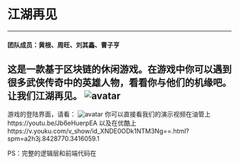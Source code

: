 # 江湖再见
--------------------------
#### 团队成员：黄根、周旺、刘其鑫、曹子亨

这是一款基于区块链的休闲游戏。在游戏中你可以遇到很多武侠传奇中的英雄人物，看看你与他们的机缘吧。让我们江湖再见。
![avatar](login.png)
--------------------------
游戏的登陆界面，请看：
![avatar](front_page.png)
你可以直接看我们的演示视频在油管上https://youtu.be/Jb6eHuerpEA 以及在优酷上https://v.youku.com/v_show/id_XNDE0ODk1NTM3Ng==.html?spm=a2h3j.8428770.3416059.1

PS：完整的逻辑层和前端代码在
